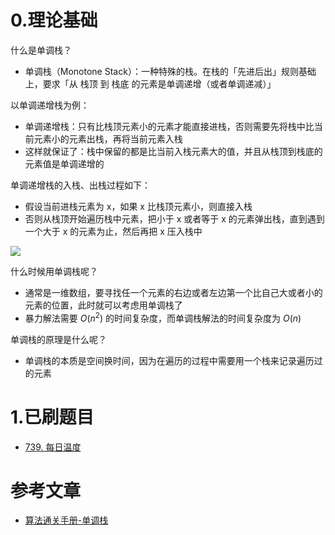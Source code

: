 # 0.理论基础

什么是单调栈？
- 单调栈（Monotone Stack）：一种特殊的栈。在栈的「先进后出」规则基础上，要求「从 栈顶 到 栈底 的元素是单调递增（或者单调递减）」

以单调递增栈为例：
- 单调递增栈：只有比栈顶元素小的元素才能直接进栈，否则需要先将栈中比当前元素小的元素出栈，再将当前元素入栈
- 这样就保证了：栈中保留的都是比当前入栈元素大的值，并且从栈顶到栈底的元素值是单调递增的

单调递增栈的入栈、出栈过程如下：
- 假设当前进栈元素为 x，如果 x 比栈顶元素小，则直接入栈
- 否则从栈顶开始遍历栈中元素，把小于 x 或者等于 x 的元素弹出栈，直到遇到一个大于 x 的元素为止，然后再把 x 压入栈中

![](https://qcdn.itcharge.cn/images/20220107101219.png)

什么时候用单调栈呢？
- 通常是一维数组，要寻找任一个元素的右边或者左边第一个比自己大或者小的元素的位置，此时就可以考虑用单调栈了
- 暴力解法需要 $O(n^2)$ 的时间复杂度，而单调栈解法的时间复杂度为 $O(n)$ 

单调栈的原理是什么呢？
- 单调栈的本质是空间换时间，因为在遍历的过程中需要用一个栈来记录遍历过的元素

# 1.已刷题目
- [739. 每日温度](https://leetcode.cn/problems/daily-temperatures/submissions/)


# 参考文章
- [算法通关手册-单调栈](https://github.com/NAMZseng/LeetCode-Py/blob/main/Contents/03.Stack/02.Monotone-Stack/01.Monotone-Stack.md)
